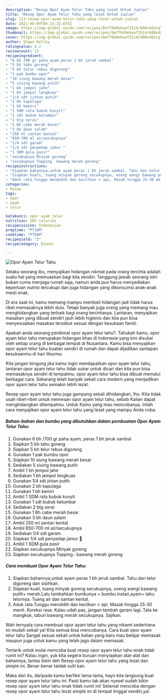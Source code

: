 ```yaml
---
description: "Resep Opor Ayam Telur Tahu yang lezat Untuk Jualan"
title: "Resep Opor Ayam Telur Tahu yang lezat Untuk Jualan"
slug: 113-resep-opor-ayam-telur-tahu-yang-lezat-untuk-jualan
date: 2021-05-04T04:15:23.075Z
image: https://img-global.cpcdn.com/recipes/0af7049ebaaf2514/680x482cq70/opor-ayam-telur-tahu-foto-resep-utama.jpg
thumbnail: https://img-global.cpcdn.com/recipes/0af7049ebaaf2514/680x482cq70/opor-ayam-telur-tahu-foto-resep-utama.jpg
cover: https://img-global.cpcdn.com/recipes/0af7049ebaaf2514/680x482cq70/opor-ayam-telur-tahu-foto-resep-utama.jpg
author: Shawn Kelley
ratingvalue: 4.2
reviewcount: 13
recipeingredient:
- "6 bh 700 gr paha ayam peras 1 bh jeruk sambal"
- "5 bh tahu goreng"
- "5 bh telur rebus digoreng"
- "1 pak bumbu opor"
- "10 siung bawang merah besar"
- "5 siuing bawang putih"
- "1 bh jempol jahe"
- "1 bh jempol lengkuas"
- "1/4 sdt jintan putih"
- "2 bh kapulaga"
- "1 bh kemiri"
- "1 SDM rata bubuk kunyit"
- "1 sdt bubuk ketumbar"
- "2 btg serai"
- "1 Bh cabe merah besar"
- "3 bh daun salam"
- "250 ml santan kental"
- "650-700 ml airsecukupnya"
- "1/4 sdt garam"
- "1/4 sdt penyedap jamur "
- "1 SDM gula pasir"
- "secukupnya Minyak goreng"
- "secukupnya Topping  bawang merah goreng"
recipeinstructions:
- "Siapkan bahannya,untuk ayam peras 1 bh jeruk sambal. Tahu dan telur digoreng dan sisihkan."
- "Siapkan kuali, tuang minyak goreng secukupnya, oseng wangi bawang putih+ merah.Lalu tambahkan bumbunya + bumbu instan,ayam+ tahu telurnya. Tuang air dan santan kental."
- "Aduk rata.Tunggu mendidih dan kecilkan 🔥 api. Masak hingga 25-30 menit. Koreksi rasa. Kalau udah pas, jangan tambah garam lagi..Tata ke mangkuk, taburi bawang merah secukupnya. Sajikan."
categories:
- Resep
tags:
- opor
- ayam
- telur

katakunci: opor ayam telur 
nutrition: 283 calories
recipecuisine: Indonesian
preptime: "PT18M"
cooktime: "PT56M"
recipeyield: "2"
recipecategory: Dinner

---
```



![Opor Ayam Telur Tahu](https://img-global.cpcdn.com/recipes/0af7049ebaaf2514/680x482cq70/opor-ayam-telur-tahu-foto-resep-utama.jpg)

Selaku seorang ibu, menyajikan hidangan nikmat pada orang tercinta adalah suatu hal yang memuaskan bagi kita sendiri. Tanggung jawab seorang istri bukan cuma menjaga rumah saja, namun anda pun harus menyediakan keperluan nutrisi tercukupi dan juga hidangan yang dikonsumsi anak-anak mesti enak.

Di era  saat ini, kamu memang mampu membeli hidangan jadi tidak harus ribet memasaknya lebih dulu. Tetapi banyak juga orang yang memang mau menghidangkan yang terbaik bagi orang tercintanya. Lantaran, menyajikan masakan yang dibuat sendiri jauh lebih higienis dan kita pun bisa menyesuaikan masakan tersebut sesuai dengan kesukaan famili. 



Apakah anda seorang penikmat opor ayam telur tahu?. Tahukah kamu, opor ayam telur tahu merupakan hidangan khas di Indonesia yang kini disukai oleh setiap orang di berbagai tempat di Nusantara. Kamu bisa menyajikan opor ayam telur tahu buatan sendiri di rumah dan dapat dijadikan santapan kesukaanmu di hari liburmu.

Kita jangan bingung jika kamu ingin mendapatkan opor ayam telur tahu, lantaran opor ayam telur tahu tidak sukar untuk dicari dan kita pun bisa memasaknya sendiri di tempatmu. opor ayam telur tahu bisa dibuat memalui berbagai cara. Sekarang telah banyak sekali cara modern yang menjadikan opor ayam telur tahu semakin lebih lezat.

Resep opor ayam telur tahu juga gampang sekali dihidangkan, lho. Kita tidak usah ribet-ribet untuk memesan opor ayam telur tahu, sebab Kalian dapat menghidangkan ditempatmu. Untuk Kamu yang mau mencobanya, inilah cara menyajikan opor ayam telur tahu yang lezat yang mampu Anda coba.

<!--inarticleads1-->

##### Bahan-bahan dan bumbu yang dibutuhkan dalam pembuatan Opor Ayam Telur Tahu:

1. Gunakan 6 bh /700 gr paha ayam, peras 1 bh jeruk sambal
1. Siapkan 5 bh tahu goreng
1. Siapkan 5 bh telur rebus digoreng
1. Gunakan 1 pak bumbu opor
1. Siapkan 10 siung bawang merah besar
1. Sediakan 5 siuing bawang putih
1. Ambil 1 bh jempol jahe
1. Sediakan 1 bh jempol lengkuas
1. Gunakan 1/4 sdt jintan putih
1. Gunakan 2 bh kapulaga
1. Gunakan 1 bh kemiri
1. Ambil 1 SDM rata bubuk kunyit
1. Gunakan 1 sdt bubuk ketumbar
1. Sediakan 2 btg serai
1. Gunakan 1 Bh cabe merah besar
1. Gunakan 3 bh daun salam
1. Ambil 250 ml santan kental
1. Ambil 650-700 ml air/secukupnya
1. Sediakan 1/4 sdt garam
1. Siapkan 1/4 sdt penyedap jamur 🍄
1. Ambil 1 SDM gula pasir
1. Siapkan secukupnya Minyak goreng
1. Siapkan secukupnya Topping : bawang merah goreng




<!--inarticleads2-->

##### Cara membuat Opor Ayam Telur Tahu:

1. Siapkan bahannya,untuk ayam peras 1 bh jeruk sambal. Tahu dan telur digoreng dan sisihkan.
1. Siapkan kuali, tuang minyak goreng secukupnya, oseng wangi bawang putih+ merah.Lalu tambahkan bumbunya + bumbu instan,ayam+ tahu telurnya. Tuang air dan santan kental.
1. Aduk rata.Tunggu mendidih dan kecilkan 🔥 api. Masak hingga 25-30 menit. Koreksi rasa. Kalau udah pas, jangan tambah garam lagi..Tata ke mangkuk, taburi bawang merah secukupnya. Sajikan.




Wah ternyata cara membuat opor ayam telur tahu yang nikamt sederhana ini mudah sekali ya! Kita semua bisa mencobanya. Cara buat opor ayam telur tahu Sangat sesuai sekali untuk kalian yang baru mau belajar memasak maupun juga untuk kamu yang telah jago dalam memasak.

Tertarik untuk mulai mencoba buat resep opor ayam telur tahu enak tidak rumit ini? Kalau ingin, yuk kita segera buruan menyiapkan alat-alat dan bahannya, lantas bikin deh Resep opor ayam telur tahu yang lezat dan simple ini. Benar-benar taidak sulit kan. 

Maka dari itu, daripada kamu berfikir lama-lama, hayo kita langsung buat resep opor ayam telur tahu ini. Pasti kamu tak akan nyesel sudah bikin resep opor ayam telur tahu enak tidak rumit ini! Selamat mencoba dengan resep opor ayam telur tahu lezat simple ini di tempat tinggal sendiri,ya!.


